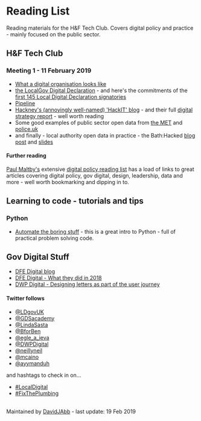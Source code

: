 # Reading List

Reading materials for the H&F Tech Club. Covers digital policy and practice - mainly focused on the public sector.


## H&F Tech Club

### Meeting 1 - 11 February 2019

* [What a digital organisation looks like](https://medium.com/doteveryone/what-a-digital-organisation-looks-like-82426a210ab8)
* [the LocalGov Digital Declaration](https://localdigital.gov.uk/declaration/​) - and here's the commitments of the [first 145 Local Digital Declaration signatories](https://mhclgdigital.blog.gov.uk/2019/02/08/weve-published-the-commitments-of-145-local-digital-declaration-signatories/)
* [Pipeline](https://pipeline.localgov.digital)
* [Hackney's (annoyingly well-named) 'HackIT' blog](https://blogs.hackney.gov.uk/hackit/) - and their full [digital strategy report](https://docs.google.com/document/d/1nvhLtTvm9l94MxQMwqabZIZP1x0z486T-qeIp44emFk) - well worth reading
* Some good examples of public sector open data from [the MET](https://www.met.police.uk/sd/stats-and-data/) and [police.uk](https://data.police.uk/)
* and finally - local authority open data in practice - the Bath:Hacked [blog post](https://www.bathhacked.org/breathe-hack-day/breathe-data-dive/) and [slides](https://www.slideshare.net/secret/nZhojxpreNl4JX)

#### Further reading
[Paul Maltby's](https://twitter.com/maltbyps) extensive [digital policy reading list](https://github.com/paulmaltby3/digitalpolicyreadinglist/blob/master/Digitalpolicyreadinglist.md) has a load of links to great articles covering digital policy, gov digital, design, leadership, data and more - well worth bookmarking and dipping in to.


## Learning to code - tutorials and tips

### Python
* [Automate the boring stuff](https://automatetheboringstuff.com) - this is a great intro to Python - full of practical problem solving code. 


## Gov Digital Stuff

* [DFE Digital blog](https://dfedigital.blog.gov.uk)
* [DFE Digital - What they did in 2018](https://dfedigital.blog.gov.uk/2018/12/19/what-dfe-digital-did-in-2018/)
* [DWP Digital - Designing letters as part of the user journey](https://dwpdigital.blog.gov.uk/2019/01/28/designing-letters-as-part-of-the-whole-user-journey/)

#### Twitter follows
* [@LDgovUK](https://twitter.com/ldgovuk)
* [@GDSacademy](https://twitter.com/GDSacademy)
* [@LindaSasta](https://twitter.com/LindaSasta)
* [@BforBen](https://twitter.com/BforBen)
* [@egle_a_ieva](https://twitter.com/egle_a_ieva)
* [@DWPDigital](https://twitter.com/DWPDigital)
* [@neillyneil](https://twitter.com/neillyneil)
* [@mcaino](https://twitter.com/mcaino)
* [@ayymanduh](https://twitter.com/ayymanduh)

and hashtags to check in on...
* [#LocalDigital](https://twitter.com/hashtag/LocalDigital)
* [#FixThePlumbing](https://twitter.com/hashtag/FixThePlumbing)

\
Maintained by [DavidJAbb](https://github.com/DavidJAbb) - last update: 19 Feb 2019
